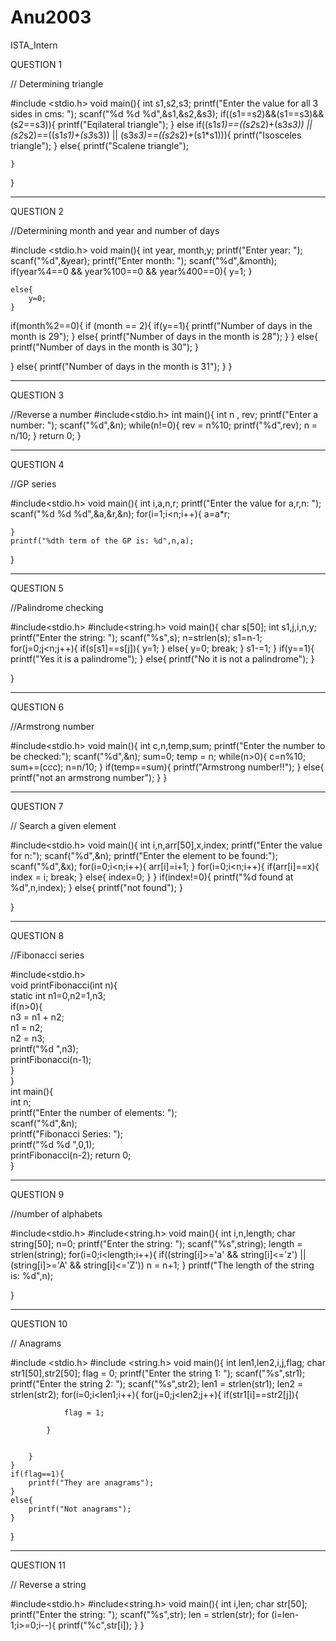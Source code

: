 # Anu2003
ISTA_Intern


QUESTION 1

// Determining triangle

#include <stdio.h>
void main(){
    int s1,s2,s3;
    printf("Enter the value for all 3 sides in cms: ");
    scanf("%d %d %d",&s1,&s2,&s3);
    if((s1==s2)&&(s1==s3)&&(s2==s3)){
        printf("Eqilateral triangle");
    }
    else if((s1*s1)==((s2*s2)+(s3*s3)) || (s2*s2)==((s1*s1)+(s3*s3)) || (s3*s3)==((s2*s2)+(s1*s1))){
        printf("Isosceles triangle");
            }
    else{
        printf("Scalene triangle");
    
    }
    
}
_______________________________________________________________________________________________________________________

QUESTION 2

//Determining month and year and number of days

#include <stdio.h>
void main(){
    int year, month,y;
    printf("Enter year: ");
    scanf("%d",&year);
    printf("Enter month: ");
    scanf("%d",&month);
    if(year%4==0 && year%100==0 && year%400==0){
                y=1;
    }
            
    else{
        y=0;
    }

if(month%2==0){
    if (month == 2){
        if(y==1){
             printf("Number of days in the month is 29");
        }
        else{
             printf("Number of days in the month is 28");
        }
    }
    else{
         printf("Number of days in the month is 30");
    }

}
else{
     printf("Number of days in the month is 31");
}
}
______________________________________________________________________________________________________________________

QUESTION 3

//Reverse a number
#include<stdio.h>
int main(){
    int n , rev;
    printf("Enter a number: ");
    scanf("%d",&n);
    while(n!=0){
        rev = n%10;
        printf("%d",rev);
        n = n/10;
    }
return 0;
}
___________________________________________________________________________________________________________________________

QUESTION 4

//GP series

#include<stdio.h>
void main(){
    int i,a,n,r;
    printf("Enter the value for a,r,n: ");
    scanf("%d %d %d",&a,&r,&n);
    for(i=1;i<n;i++){
        a=a*r;
       
    } 
    printf("%dth term of the GP is: %d",n,a);
}
_______________________________________________________________________________________________________________________

QUESTION 5

//Palindrome checking

#include<stdio.h>
#include<string.h>
void main(){
    char s[50];
    int s1,j,i,n,y;
    printf("Enter the string: ");
    scanf("%s",s);
    n=strlen(s);
    s1=n-1;
    for(j=0;j<n;j++){
        if(s[s1]==s[j]){
            y=1;
        }
        else{
            y=0;
            break;
        }
        s1-=1;
    }
    if(y==1){
        printf("Yes it is a palindrome");
    }
    else{
        printf("No it is not a palindrome");
    }
    
}
__________________________________________________________________________________________________________________________________________

QUESTION 6

//Armstrong number

#include<stdio.h>
void main(){
    int c,n,temp,sum;
    printf("Enter the number to be checked:");
    scanf("%d",&n);
    sum=0;
    temp = n;
    while(n>0){
        c=n%10;
        sum+=(c*c*c);
        n=n/10;
    }
    if(temp==sum){
        printf("Armstrong number!!");
    }
    else{
        printf("not an armstrong number");
    }
}

__________________________________________________________________________________________________________________________________________________

QUESTION 7


// Search a given element

#include<stdio.h>
void main(){
    int i,n,arr[50],x,index;
    printf("Enter the value for n:");
    scanf("%d",&n);
    printf("Enter the element to be found:");
    scanf("%d",&x);
    for(i=0;i<n;i++){
        arr[i]=i+1;
    }
    for(i=0;i<n;i++){
        if(arr[i]==x){
            index = i;
            break;
        }
        else{
            index=0;
        }
    }
    if(index!=0){
        printf("%d found at %d",n,index);
    }
    else{
        printf("not found");
    }
    
}
______________________________________________________________________________________________________________________________________________________


QUESTION 8

//Fibonacci series

#include<stdio.h>    
void printFibonacci(int n){    
    static int n1=0,n2=1,n3;    
    if(n>0){    
         n3 = n1 + n2;    
         n1 = n2;    
         n2 = n3;    
         printf("%d ",n3);    
         printFibonacci(n-1);    
    }    
}    
int main(){    
    int n;    
    printf("Enter the number of elements: ");    
    scanf("%d",&n);    
    printf("Fibonacci Series: ");    
    printf("%d %d ",0,1);    
    printFibonacci(n-2); 
  return 0;  
 }    
 
 _________________________________________________________________________________________________________________________________________________________
 
 
 QUESTION 9
 
 //number of alphabets

#include<stdio.h>
#include<string.h>
void main(){
    int i,n,length;
    char string[50];
    n=0;
    printf("Enter the string: ");
    scanf("%s",string);
    length = strlen(string);
    for(i=0;i<length;i++){
        if((string[i]>='a' && string[i]<='z') || (string[i]>='A' && string[i]<='Z'))
            n = n+1;
        }
    printf("The length of the string is: %d",n);
    
}

__________________________________________________________________________________________________________________________________________________________

QUESTION 10

// Anagrams

#include <stdio.h>
#include <string.h>
void main(){
    int len1,len2,i,j,flag;
    char str1[50],str2[50];
    flag = 0;
    printf("Enter the string 1: ");
    scanf("%s",str1);
    printf("Enter the string 2: ");
    scanf("%s",str2);
    len1 = strlen(str1);
    len2 = strlen(str2);
    for(i=0;i<len1;i++){
        for(j=0;j<len2;j++){
            if(str1[i]==str2[j]){
               
                flag = 1;
                
            }
            
            
        }
    }
    if(flag==1){
        printf("They are anagrams");
    }
    else{
        printf("Not anagrams");
    }
}

__________________________________________________________________________________________________________________________________________________

QUESTION 11

// Reverse a string

#include<stdio.h>
#include<string.h>
void main(){
    int i,len;
    char str[50];
    printf("Enter the string: ");
    scanf("%s",str);
    len = strlen(str);
    for (i=len-1;i>=0;i--){
        printf("%c",str[i]);
    }
}

